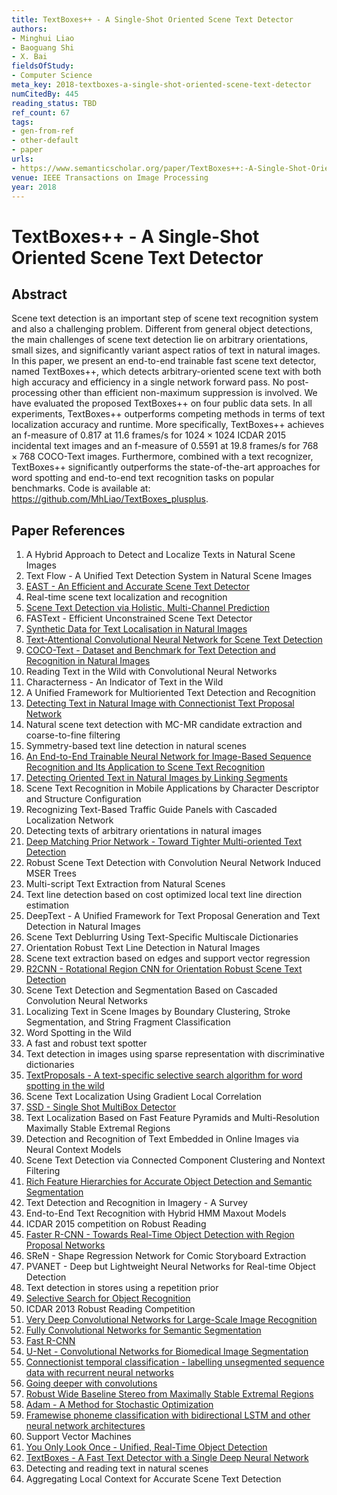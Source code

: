 ```yaml
---
title: TextBoxes++ - A Single-Shot Oriented Scene Text Detector
authors:
- Minghui Liao
- Baoguang Shi
- X. Bai
fieldsOfStudy:
- Computer Science
meta_key: 2018-textboxes-a-single-shot-oriented-scene-text-detector
numCitedBy: 445
reading_status: TBD
ref_count: 67
tags:
- gen-from-ref
- other-default
- paper
urls:
- https://www.semanticscholar.org/paper/TextBoxes++:-A-Single-Shot-Oriented-Scene-Text-Liao-Shi/4a674c0a7d8b741f808155a0762cc785406f6e24?sort=total-citations
venue: IEEE Transactions on Image Processing
year: 2018
---
```


# TextBoxes++ - A Single-Shot Oriented Scene Text Detector

## Abstract

Scene text detection is an important step of scene text recognition system and also a challenging problem. Different from general object detections, the main challenges of scene text detection lie on arbitrary orientations, small sizes, and significantly variant aspect ratios of text in natural images. In this paper, we present an end-to-end trainable fast scene text detector, named TextBoxes++, which detects arbitrary-oriented scene text with both high accuracy and efficiency in a single network forward pass. No post-processing other than efficient non-maximum suppression is involved. We have evaluated the proposed TextBoxes++ on four public data sets. In all experiments, TextBoxes++ outperforms competing methods in terms of text localization accuracy and runtime. More specifically, TextBoxes++ achieves an f-measure of 0.817 at 11.6 frames/s for <inline-formula> <tex-math notation="LaTeX">$1024 \times 1024$ </tex-math></inline-formula> ICDAR 2015 incidental text images and an f-measure of 0.5591 at 19.8 frames/s for <inline-formula> <tex-math notation="LaTeX">$768 \times 768$ </tex-math></inline-formula> COCO-Text images. Furthermore, combined with a text recognizer, TextBoxes++ significantly outperforms the state-of-the-art approaches for word spotting and end-to-end text recognition tasks on popular benchmarks. Code is available at: <uri>https://github.com/MhLiao/TextBoxes_plusplus</uri>.

## Paper References

1. A Hybrid Approach to Detect and Localize Texts in Natural Scene Images
2. Text Flow - A Unified Text Detection System in Natural Scene Images
3. [EAST - An Efficient and Accurate Scene Text Detector](2017-east-an-efficient-and-accurate-scene-text-detector)
4. Real-time scene text localization and recognition
5. [Scene Text Detection via Holistic, Multi-Channel Prediction](2016-scene-text-detection-via-holistic-multi-channel-prediction)
6. FASText - Efficient Unconstrained Scene Text Detector
7. [Synthetic Data for Text Localisation in Natural Images](2016-synthetic-data-for-text-localisation-in-natural-images)
8. [Text-Attentional Convolutional Neural Network for Scene Text Detection](2016-text-attentional-convolutional-neural-network-for-scene-text-detection)
9. [COCO-Text - Dataset and Benchmark for Text Detection and Recognition in Natural Images](2016-coco-text-dataset-and-benchmark-for-text-detection-and-recognition-in-natural-images)
10. Reading Text in the Wild with Convolutional Neural Networks
11. Characterness - An Indicator of Text in the Wild
12. A Unified Framework for Multioriented Text Detection and Recognition
13. [Detecting Text in Natural Image with Connectionist Text Proposal Network](2016-detecting-text-in-natural-image-with-connectionist-text-proposal-network)
14. Natural scene text detection with MC-MR candidate extraction and coarse-to-fine filtering
15. Symmetry-based text line detection in natural scenes
16. [An End-to-End Trainable Neural Network for Image-Based Sequence Recognition and Its Application to Scene Text Recognition](2017-an-end-to-end-trainable-neural-network-for-image-based-sequence-recognition-and-its-application-to-scene-text-recognition)
17. [Detecting Oriented Text in Natural Images by Linking Segments](2017-detecting-oriented-text-in-natural-images-by-linking-segments)
18. Scene Text Recognition in Mobile Applications by Character Descriptor and Structure Configuration
19. Recognizing Text-Based Traffic Guide Panels with Cascaded Localization Network
20. Detecting texts of arbitrary orientations in natural images
21. [Deep Matching Prior Network - Toward Tighter Multi-oriented Text Detection](2017-deep-matching-prior-network-toward-tighter-multi-oriented-text-detection)
22. Robust Scene Text Detection with Convolution Neural Network Induced MSER Trees
23. Multi-script Text Extraction from Natural Scenes
24. Text line detection based on cost optimized local text line direction estimation
25. DeepText - A Unified Framework for Text Proposal Generation and Text Detection in Natural Images
26. Scene Text Deblurring Using Text-Specific Multiscale Dictionaries
27. Orientation Robust Text Line Detection in Natural Images
28. Scene text extraction based on edges and support vector regression
29. [R2CNN - Rotational Region CNN for Orientation Robust Scene Text Detection](2017-r2cnn-rotational-region-cnn-for-orientation-robust-scene-text-detection)
30. Scene Text Detection and Segmentation Based on Cascaded Convolution Neural Networks
31. Localizing Text in Scene Images by Boundary Clustering, Stroke Segmentation, and String Fragment Classification
32. Word Spotting in the Wild
33. A fast and robust text spotter
34. Text detection in images using sparse representation with discriminative dictionaries
35. [TextProposals - A text-specific selective search algorithm for word spotting in the wild](2017-textproposals-a-text-specific-selective-search-algorithm-for-word-spotting-in-the-wild)
36. Scene Text Localization Using Gradient Local Correlation
37. [SSD - Single Shot MultiBox Detector](2016-ssd-net.md)
38. Text Localization Based on Fast Feature Pyramids and Multi-Resolution Maximally Stable Extremal Regions
39. Detection and Recognition of Text Embedded in Online Images via Neural Context Models
40. Scene Text Detection via Connected Component Clustering and Nontext Filtering
41. [Rich Feature Hierarchies for Accurate Object Detection and Semantic Segmentation](2014-rich-feature-hierarchies-for-accurate-object-detection-and-semantic-segmentation)
42. Text Detection and Recognition in Imagery - A Survey
43. End-to-End Text Recognition with Hybrid HMM Maxout Models
44. ICDAR 2015 competition on Robust Reading
45. [Faster R-CNN - Towards Real-Time Object Detection with Region Proposal Networks](2015-faster-r-cnn.md)
46. SReN - Shape Regression Network for Comic Storyboard Extraction
47. PVANET - Deep but Lightweight Neural Networks for Real-time Object Detection
48. Text detection in stores using a repetition prior
49. [Selective Search for Object Recognition](2013-selective-search-for-object-recognition)
50. ICDAR 2013 Robust Reading Competition
51. [Very Deep Convolutional Networks for Large-Scale Image Recognition](2014-vggnet.md)
52. [Fully Convolutional Networks for Semantic Segmentation](2017-fully-convolutional-networks-for-semantic-segmentation)
53. [Fast R-CNN](2015-fast-r-cnn)
54. [U-Net - Convolutional Networks for Biomedical Image Segmentation](2015-u-net-convolutional-networks-for-biomedical-image-segmentation)
55. [Connectionist temporal classification - labelling unsegmented sequence data with recurrent neural networks](2006-connectionist-temporal-classification-labelling-unsegmented-sequence-data-with-recurrent-neural-networks)
56. [Going deeper with convolutions](2015-going-deeper-with-convolutions)
57. [Robust Wide Baseline Stereo from Maximally Stable Extremal Regions](2002-robust-wide-baseline-stereo-from-maximally-stable-extremal-regions)
58. [Adam - A Method for Stochastic Optimization](2015-adam-a-method-for-stochastic-optimization)
59. [Framewise phoneme classification with bidirectional LSTM and other neural network architectures](2005-framewise-phoneme-classification-with-bidirectional-lstm-and-other-neural-network-architectures)
60. Support Vector Machines
61. [You Only Look Once - Unified, Real-Time Object Detection](2016-you-only-look-once-unified-real-time-object-detection)
62. [TextBoxes - A Fast Text Detector with a Single Deep Neural Network](2017-textboxes-a-fast-text-detector-with-a-single-deep-neural-network)
63. Detecting and reading text in natural scenes
64. Aggregating Local Context for Accurate Scene Text Detection
